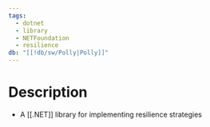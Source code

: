 ```yaml
---
tags:
  - dotnet
  - library
  - NETFoundation
  - resilience
db: "[[!db/sw/Polly|Polly]]"
---
```

# Description
- A [[.NET]] library for implementing resilience strategies
